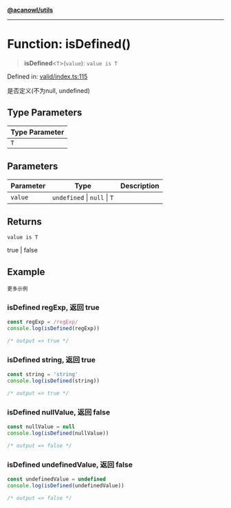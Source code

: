 [**@acanowl/utils**](../../README.md)

***

# Function: isDefined()

> **isDefined**\<`T`\>(`value`): `value is T`

Defined in: [valid/index.ts:115](https://github.com/acanowl/acanowl-framework/blob/56fbec47a32608dccbd714bce431df6d253fa988/packages/utils/src/valid/index.ts#L115)

是否定义(不为null, undefined)

## Type Parameters

| Type Parameter |
| ------ |
| `T` |

## Parameters

| Parameter | Type | Description |
| ------ | ------ | ------ |
| `value` | `undefined` \| `null` \| `T` |  |

## Returns

`value is T`

true | false

## Example

```更多示例```
### isDefined regExp, 返回 true

```typescript
const regExp = /regExp/
console.log(isDefined(regExp))

/* output => true */
```

### isDefined string, 返回 true

```typescript
const string = 'string'
console.log(isDefined(string))

/* output => true */
```

### isDefined nullValue, 返回 false

```typescript
const nullValue = null
console.log(isDefined(nullValue))

/* output => false */
```

### isDefined undefinedValue, 返回 false

```typescript
const undefinedValue = undefined
console.log(isDefined(undefinedValue))

/* output => false */
```
